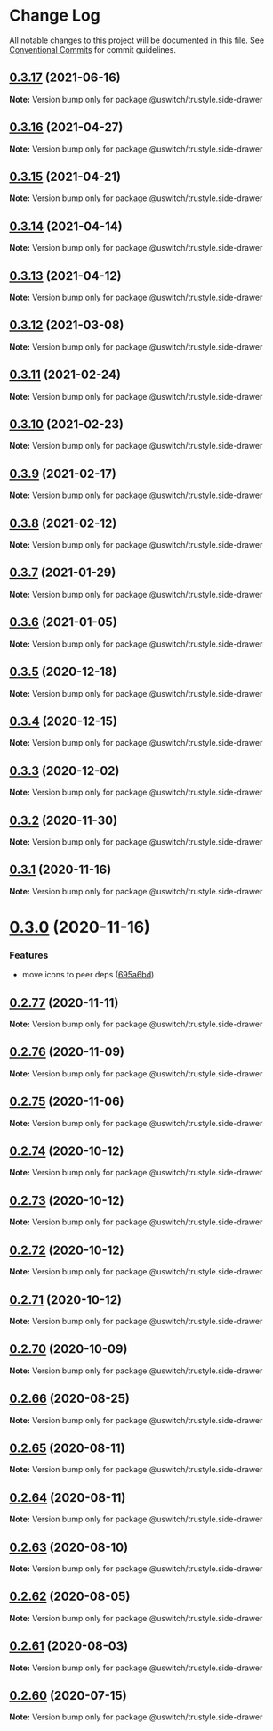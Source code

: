 # Change Log

All notable changes to this project will be documented in this file.
See [Conventional Commits](https://conventionalcommits.org) for commit guidelines.

## [0.3.17](https://github.com/uswitch/trustyle/compare/@uswitch/trustyle.side-drawer@0.3.16...@uswitch/trustyle.side-drawer@0.3.17) (2021-06-16)

**Note:** Version bump only for package @uswitch/trustyle.side-drawer





## [0.3.16](https://github.com/uswitch/trustyle/compare/@uswitch/trustyle.side-drawer@0.3.15...@uswitch/trustyle.side-drawer@0.3.16) (2021-04-27)

**Note:** Version bump only for package @uswitch/trustyle.side-drawer





## [0.3.15](https://github.com/uswitch/trustyle/compare/@uswitch/trustyle.side-drawer@0.3.14...@uswitch/trustyle.side-drawer@0.3.15) (2021-04-21)

**Note:** Version bump only for package @uswitch/trustyle.side-drawer





## [0.3.14](https://github.com/uswitch/trustyle/compare/@uswitch/trustyle.side-drawer@0.3.13...@uswitch/trustyle.side-drawer@0.3.14) (2021-04-14)

**Note:** Version bump only for package @uswitch/trustyle.side-drawer





## [0.3.13](https://github.com/uswitch/trustyle/compare/@uswitch/trustyle.side-drawer@0.3.12...@uswitch/trustyle.side-drawer@0.3.13) (2021-04-12)

**Note:** Version bump only for package @uswitch/trustyle.side-drawer





## [0.3.12](https://github.com/uswitch/trustyle/compare/@uswitch/trustyle.side-drawer@0.3.11...@uswitch/trustyle.side-drawer@0.3.12) (2021-03-08)

**Note:** Version bump only for package @uswitch/trustyle.side-drawer





## [0.3.11](https://github.com/uswitch/trustyle/compare/@uswitch/trustyle.side-drawer@0.3.9...@uswitch/trustyle.side-drawer@0.3.11) (2021-02-24)

**Note:** Version bump only for package @uswitch/trustyle.side-drawer






## [0.3.10](https://github.com/uswitch/trustyle/compare/@uswitch/trustyle.side-drawer@0.3.9...@uswitch/trustyle.side-drawer@0.3.10) (2021-02-23)

**Note:** Version bump only for package @uswitch/trustyle.side-drawer





## [0.3.9](https://github.com/uswitch/trustyle/compare/@uswitch/trustyle.side-drawer@0.3.8...@uswitch/trustyle.side-drawer@0.3.9) (2021-02-17)

**Note:** Version bump only for package @uswitch/trustyle.side-drawer





## [0.3.8](https://github.com/uswitch/trustyle/compare/@uswitch/trustyle.side-drawer@0.3.7...@uswitch/trustyle.side-drawer@0.3.8) (2021-02-12)

**Note:** Version bump only for package @uswitch/trustyle.side-drawer





## [0.3.7](https://github.com/uswitch/trustyle/compare/@uswitch/trustyle.side-drawer@0.3.6...@uswitch/trustyle.side-drawer@0.3.7) (2021-01-29)

**Note:** Version bump only for package @uswitch/trustyle.side-drawer





## [0.3.6](https://github.com/uswitch/trustyle/compare/@uswitch/trustyle.side-drawer@0.3.5...@uswitch/trustyle.side-drawer@0.3.6) (2021-01-05)

**Note:** Version bump only for package @uswitch/trustyle.side-drawer





## [0.3.5](https://github.com/uswitch/trustyle/compare/@uswitch/trustyle.side-drawer@0.3.4...@uswitch/trustyle.side-drawer@0.3.5) (2020-12-18)

**Note:** Version bump only for package @uswitch/trustyle.side-drawer





## [0.3.4](https://github.com/uswitch/trustyle/compare/@uswitch/trustyle.side-drawer@0.3.3...@uswitch/trustyle.side-drawer@0.3.4) (2020-12-15)

**Note:** Version bump only for package @uswitch/trustyle.side-drawer





## [0.3.3](https://github.com/uswitch/trustyle/compare/@uswitch/trustyle.side-drawer@0.3.2...@uswitch/trustyle.side-drawer@0.3.3) (2020-12-02)

**Note:** Version bump only for package @uswitch/trustyle.side-drawer





## [0.3.2](https://github.com/uswitch/trustyle/compare/@uswitch/trustyle.side-drawer@0.3.1...@uswitch/trustyle.side-drawer@0.3.2) (2020-11-30)

**Note:** Version bump only for package @uswitch/trustyle.side-drawer






## [0.3.1](https://github.com/uswitch/trustyle/compare/@uswitch/trustyle.side-drawer@0.3.0...@uswitch/trustyle.side-drawer@0.3.1) (2020-11-16)

**Note:** Version bump only for package @uswitch/trustyle.side-drawer





# [0.3.0](https://github.com/uswitch/trustyle/compare/@uswitch/trustyle.side-drawer@0.2.77...@uswitch/trustyle.side-drawer@0.3.0) (2020-11-16)


### Features

* move icons to peer deps ([695a6bd](https://github.com/uswitch/trustyle/commit/695a6bd))





## [0.2.77](https://github.com/uswitch/trustyle/compare/@uswitch/trustyle.side-drawer@0.2.76...@uswitch/trustyle.side-drawer@0.2.77) (2020-11-11)

**Note:** Version bump only for package @uswitch/trustyle.side-drawer





## [0.2.76](https://github.com/uswitch/trustyle/compare/@uswitch/trustyle.side-drawer@0.2.75...@uswitch/trustyle.side-drawer@0.2.76) (2020-11-09)

**Note:** Version bump only for package @uswitch/trustyle.side-drawer





## [0.2.75](https://github.com/uswitch/trustyle/compare/@uswitch/trustyle.side-drawer@0.2.74...@uswitch/trustyle.side-drawer@0.2.75) (2020-11-06)

**Note:** Version bump only for package @uswitch/trustyle.side-drawer





## [0.2.74](https://github.com/uswitch/trustyle/compare/@uswitch/trustyle.side-drawer@0.2.72...@uswitch/trustyle.side-drawer@0.2.74) (2020-10-12)

**Note:** Version bump only for package @uswitch/trustyle.side-drawer





## [0.2.73](https://github.com/uswitch/trustyle/compare/@uswitch/trustyle.side-drawer@0.2.72...@uswitch/trustyle.side-drawer@0.2.73) (2020-10-12)

**Note:** Version bump only for package @uswitch/trustyle.side-drawer





## [0.2.72](https://github.com/uswitch/trustyle/compare/@uswitch/trustyle.side-drawer@0.2.70...@uswitch/trustyle.side-drawer@0.2.72) (2020-10-12)

**Note:** Version bump only for package @uswitch/trustyle.side-drawer





## [0.2.71](https://github.com/uswitch/trustyle/compare/@uswitch/trustyle.side-drawer@0.2.70...@uswitch/trustyle.side-drawer@0.2.71) (2020-10-12)

**Note:** Version bump only for package @uswitch/trustyle.side-drawer





## [0.2.70](https://github.com/uswitch/trustyle/compare/@uswitch/trustyle.side-drawer@0.2.69...@uswitch/trustyle.side-drawer@0.2.70) (2020-10-09)

**Note:** Version bump only for package @uswitch/trustyle.side-drawer






## [0.2.66](https://github.com/uswitch/trustyle/compare/@uswitch/trustyle.side-drawer@0.2.65...@uswitch/trustyle.side-drawer@0.2.66) (2020-08-25)

**Note:** Version bump only for package @uswitch/trustyle.side-drawer





## [0.2.65](https://github.com/uswitch/trustyle/compare/@uswitch/trustyle.side-drawer@0.2.64...@uswitch/trustyle.side-drawer@0.2.65) (2020-08-11)

**Note:** Version bump only for package @uswitch/trustyle.side-drawer





## [0.2.64](https://github.com/uswitch/trustyle/compare/@uswitch/trustyle.side-drawer@0.2.63...@uswitch/trustyle.side-drawer@0.2.64) (2020-08-11)

**Note:** Version bump only for package @uswitch/trustyle.side-drawer





## [0.2.63](https://github.com/uswitch/trustyle/compare/@uswitch/trustyle.side-drawer@0.2.60...@uswitch/trustyle.side-drawer@0.2.63) (2020-08-10)

**Note:** Version bump only for package @uswitch/trustyle.side-drawer





## [0.2.62](https://github.com/uswitch/trustyle/compare/@uswitch/trustyle.side-drawer@0.2.60...@uswitch/trustyle.side-drawer@0.2.62) (2020-08-05)

**Note:** Version bump only for package @uswitch/trustyle.side-drawer





## [0.2.61](https://github.com/uswitch/trustyle/compare/@uswitch/trustyle.side-drawer@0.2.60...@uswitch/trustyle.side-drawer@0.2.61) (2020-08-03)

**Note:** Version bump only for package @uswitch/trustyle.side-drawer





## [0.2.60](https://github.com/uswitch/trustyle/compare/@uswitch/trustyle.side-drawer@0.2.59...@uswitch/trustyle.side-drawer@0.2.60) (2020-07-15)

**Note:** Version bump only for package @uswitch/trustyle.side-drawer
